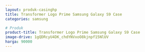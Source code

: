 ```yaml
---
layout: produk-casinghp
title: Transformer Logo Prime Samsung Galaxy S9 Case
categories: samsung

# Produk
product-title: Transformer Logo Prime Samsung Galaxy S9 Case
image-drive: 1gQDRcyU4DK_chdYNVxoO8kjnpf15NlUV
harga: 90000
---
```

